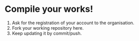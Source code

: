# Compile your works!

1. Ask for the registration of your account to the organisation.
2. Fork your working repository here.
3. Keep updating it by commit/push.


